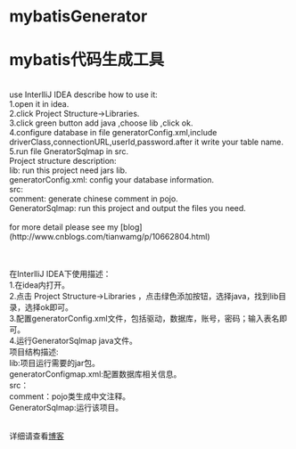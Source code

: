 # mybatisGenerator
# mybatis代码生成工具
</br>
use InterlliJ IDEA describe how to use it:</br>
  1.open it in idea.</br>
  2.click Project Structure->Libraries.</br>
  3.click green button add java ,choose lib ,click ok.</br>
  4.configure database in file generatorConfig.xml,include driverClass,connectionURL,userId,password.after it write your table name.</br>
  5.run file GneratorSqlmap in src.</br>
Project structure description:</br>
  lib: run this project need jars lib.</br>
  generatorConfig.xml: config your database information.</br>
  src: </br>
  comment: generate chinese comment in pojo.</br>
  GeneratorSqlmap: run this project and output the files you need. </br>
</br>for more detail please see my [blog](http://www.cnblogs.com/tianwamg/p/10662804.html)
  
</br></br>在InterlliJ IDEA下使用描述：</br>
  1.在idea内打开。</br>
  2.点击 Project Structure->Libraries ，点击绿色添加按钮，选择java，找到lib目录，选择ok即可。</br>
  3.配置generatorConfig.xml文件，包括驱动，数据库，账号，密码；输入表名即可。</br>
  4.运行GeneratorSqlmap java文件。</br>
项目结构描述:</br>
  lib:项目运行需要的jar包。</br>
  generatorConfigmap.xml:配置数据库相关信息。</br>
  src：</br>
  comment：pojo类生成中文注释。</br>
  GeneratorSqlmap:运行该项目。</br>

</br>详细请查看[博客](http://www.cnblogs.com/tianwamg/p/10662804.html)
  
  
